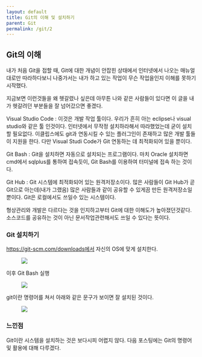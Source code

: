 ```yaml
---
layout: default
title: Git의 이해 및 설치하기
parent: Git
permalink: /git/2
---
```


## Git의 이해

내가 처음 Git을 접할 때, Git에 대한 개념이 안잡힌 상태에서 인터넷에서 나오는 매뉴얼대로만 따라하다보니 나중가서는 내가 하고 있는 작업이 무슨 작업을인지 이해를 못하기 시작했다.

지금보면 이런것들을 왜 헷갈렸나 싶은데 아무튼 나와 같은 사람들이 있다면 이 글을 내가 헷갈려던 부분들을 잘 넘어갔으면 좋겠다.

Visual Studio Code : 이것은 개발 작업 툴이다. 우리가 흔히 아는 eclipse나 visual studio와 같은 툴 인것이다. 인터넷에서 무작정 설치하라해서 따라했었는데 굳이 설치할 필요없다. 이클립스에도 git과 연동시킬 수 있는 플러그인이 존재하고 많은 개발 툴들이 지원을 한다. 다만 Visual Studi Code가 Git 연동하는 데 최적화되어 있을 뿐이다.

Git Bash : Git을 설치하면 자동으로 설치되는 프로그램이다. 마치 Oracle 설치하면 cmd에서 sqlplus를 통하여 접속듯이, Git Bash를 이용하여 터미널에 접속 하는 것이다.

Git Hub : Git 시스템에 최적화되어 있는 원격저장소이다. 많은 사람들이 Git Hub가 곧 Git으로 아는데(내가 그랬음) 많은 사람들과 같이 공유할 수 있게끔 만든 원격저장소일 뿐이다. Git은 로컬에서도 쓰일수 있는 시스템이다.


형상관리와 개발은 다르다는 것을 인지하고부터 Git에 대한 이해도가 높아졌던것같다. 소스코드를 공유하는 것이 아닌 문서작업관련해서도 쓰일 수 있다는 뜻이다. 



### Git 설치하기

https://git-scm.com/downloads에서 자신의 OS에 맞게 설치한다.

<aside>
<figure>
<img src="{{ "/media/img/Git/install1.PNG" | absolute_url }}" />
</figure>
</aside>

이후 Git Bash 실행

<aside>
<figure>
<img src="{{ "/media/img/Git/install2.PNG" | absolute_url }}" />
</figure>
</aside>

git이란 명령어를 쳐서 아래와 같은 문구가 보이면 잘 설치된 것이다.

<aside>
<figure>
<img src="{{ "/media/img/Git/install2.PNG" | absolute_url }}" />
</figure>
</aside>



### 느낀점

Git이란 시스템을 설치하는 것은 보다시피 어렵지 않다. 다음 포스팅에는 Git의 명령어 및 활용에 대해 다루겠다.
